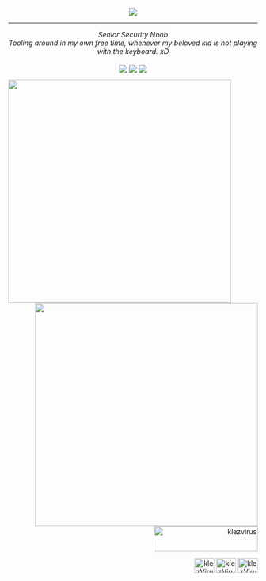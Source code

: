 <p align="center">
  <img src="https://i.imgur.com/MShGU4o.png">
</p>
<hr>

<p align="center"><em>Senior Security Noob<br>
  Tooling around in my own free time, whenever my beloved kid is not playing with the keyboard. xD
  <br/>
  <br/>
  <a href="https://twitter.com/klezVirus" target="blank"><img align="center" src="https://img.shields.io/twitter/follow/klezVirus?style=flat-square"/></a>
  <a href="https://github.com/klezVirus" target="blank"><img align="center" src="https://img.shields.io/github/followers/klezVirus?label=follow%20github&style=flat-square)](https://github.com/klezVirus"/></a>
  <img align="center" src="https://komarev.com/ghpvc/?username=klezVirus"/>

  <br/>
</em></p>

<p align="center" style="vertical-align:top;">
  <img align='left' src="https://metrics.lecoq.io/klezVirus?template=terminal&base.header=0&base.activity=0&base.repositories=0&base.metadata=0&languages=1&languages.limit=8&languages.colors=github&languages.threshold=0%25&config.timezone=Europe%2FRome" width="450"/>

  <img align='right' src="https://github-readme-stats.vercel.app/api?username=klezVirus&show_icons=true&theme=dark" width="450"/>

</p>

<p align="right" style="vertical-align:bottom;">
  <a href="https://www.buymeacoffee.com/klezvirus" target="blank"> <img align="center" src="https://cdn.buymeacoffee.com/buttons/v2/default-yellow.png" height="50" width="210" alt="klezvirus" /></a>
</p>
<p align="right" style="vertical-align:bottom;">
<a href="https://twitter.com/klezVirus" target="blank"><img align="center" src="https://raw.githubusercontent.com/rahuldkjain/github-profile-readme-generator/master/src/images/icons/Social/twitter.svg" alt="klezVirus" height="30" width="40" /></a>
  <a href="https://linkedin.com/in/alesandro-magnosi" target="blank"><img align="center" src="https://raw.githubusercontent.com/rahuldkjain/github-profile-readme-generator/master/src/images/icons/Social/linked-in-alt.svg" alt="klezVirus" height="30" width="40" /></a>
  <a href="https://klezVirus.github.io" target="blank"><img align="center" src="https://raw.githubusercontent.com/rahuldkjain/github-profile-readme-generator/master/src/images/icons/Social/github.svg" alt="klezVirus" height="30" width="40" /></a>
</p>


<!-- 
To enable trophies: 
[![trophy](https://github-profile-trophy.vercel.app/?username=klezVirus&theme=onedark)](https://github.com/ryo-ma/github-profile-trophy)
 -->

<!-- CREDITS: 
  -- Thanks S3cur3Th1sSh1t, I've taken the whole readme format from him, as I really liked it 
  -- https://github.com/S3cur3Th1sSh1t/S3cur3Th1sSh1t
-->
